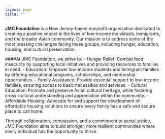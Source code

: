 ```yaml
---
layout: page
title: ""
---
```

**JMC Foundation** is a New Jersey-based nonprofit organization dedicated to creating a positive impact in the lives of low-income individuals, immigrants, and the broader Asian community. Our mission is to address some of the most pressing challenges facing these groups, including hunger, education, housing, and cultural preservation.

####At JMC Foundation, we strive to:
    - Hunger Relief: Combat food insecurity by supporting local initiatives and providing resources to families in need.
    - Education: Empower low-income students and immigrant families by offering educational programs, scholarships, and mentorship opportunities.
    - Family Assistance: Provide essential support to low-income families, ensuring access to basic necessities and services.
    - Cultural Education: Promote and preserve Asian cultural heritage, while fostering cross-cultural understanding and appreciation within the community.
    - Affordable Housing: Advocate for and support the development of affordable housing solutions to ensure every family has a safe and secure place to call home.
    
Through collaboration, compassion, and a commitment to social justice, JMC Foundation aims to build stronger, more resilient communities where every individual has the opportunity to thrive.

